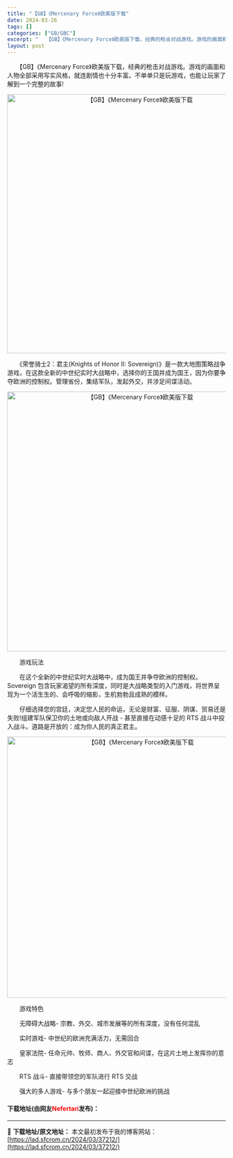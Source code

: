 ```yaml
---
title: "【GB】《Mercenary Force》欧美版下载"
date: 2024-03-26
tags: []
categories: ["GB/GBC"]
excerpt: "　　【GB】《Mercenary Force》欧美版下载，经典的枪击对战游戏。游戏的画面和人物全部采用写实风格，就连剧情也十分丰富。不单单只是玩游戏，也能让玩家了解到一个完整的故事! 　　《荣誉骑士2：君主(Knights of Honor II: Sovereign)》是一款大地图策略战争游戏，在&hellip;"
layout: post
---
```


 <p>　　【GB】《Mercenary Force》欧美版下载，经典的枪击对战游戏。游戏的画面和人物全部采用写实风格，就连剧情也十分丰富。不单单只是玩游戏，也能让玩家了解到一个完整的故事!</p> <p align="center"><img align="" border="0" src="https://lad.sfcrom.cn/wp-content/uploads/2024/03/20240326_6602813f6fdfb.png" width="596" alt="【GB】《Mercenary Force》欧美版下载" /></p> <p>　　《荣誉骑士2：君主(Knights of Honor II: Sovereign)》是一款大地图策略战争游戏，在这款全新的中世纪实时大战略中，选择你的王国并成为国王，因为你要争夺欧洲的控制权。管理省份，集结军队，发起外交，并涉足间谍活动。</p> <p align="center"><img align="" border="0" src="https://lad.sfcrom.cn/wp-content/uploads/2024/03/20240326_660281400ce2f.png" width="598" alt="【GB】《Mercenary Force》欧美版下载" /></p> <p>　　游戏玩法</p> <p>　　在这个全新的中世纪实时大战略中，成为国王并争夺欧洲的控制权。Sovereign 包含玩家渴望的所有深度，同时是大战略类型的入门游戏，将世界呈现为一个活生生的、会呼吸的缩影，生机勃勃且成熟的模样。</p> <p>　　仔细选择您的宫廷，决定您人民的命运，无论是财富、征服、阴谋、贸易还是失败!组建军队保卫你的土地或向敌人开战 - 甚至直接在动感十足的 RTS 战斗中投入战斗。道路是开放的：成为你人民的真正君主。</p> <p align="center"><img align="" border="0" src="https://lad.sfcrom.cn/wp-content/uploads/2024/03/20240326_66028140c1662.png" width="601" alt="【GB】《Mercenary Force》欧美版下载" /></p> <p>　　游戏特色</p> <p>　　无障碍大战略- 宗教、外交、城市发展等的所有深度，没有任何混乱</p> <p>　　实时游戏- 中世纪的欧洲充满活力，无需回合</p> <p>　　皇家法院- 任命元帅、牧师、商人、外交官和间谍，在这片土地上发挥你的意志</p> <p>　　RTS 战斗- 直接带领您的军队进行 RTS 交战</p> <p>　　强大的多人游戏- 与多个朋友一起迎接中世纪欧洲的挑战</p> <p><h4>下载地址(由网友<font color="red">Nefertari</font>发布)：</h4></p> 

---
📖 **下载地址/原文地址：** 本文最初发布于我的博客网站：[https://lad.sfcrom.cn/2024/03/37212/](https://lad.sfcrom.cn/2024/03/37212/)
